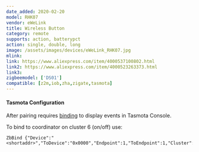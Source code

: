 ```yaml
---
date_added: 2020-02-20
model: RHK07
vendor: eWeLink
title: Wireless Button
category: remote
supports: action, batterypct
action: single, double, long 
image: /assets/images/devices/eWeLink_RHK07.jpg
mlink: 
link: https://www.aliexpress.com/item/4000537100802.html
link2: https://www.aliexpress.com/item/4000523263373.html
link3: 
zigbeemodel: ['DS01']
compatible: [z2m,iob,zha,zigate,tasmota]
---
```


#### Tasmota Configuration

After pairing requires [binding](https://tasmota.github.io/docs/Zigbee/#zigbee-binding) to display events in Tasmota Console. 

To bind to coordinator on cluster 6 (on/off) use:
```console
ZbBind {"Device":"<shortaddr>","ToDevice":"0x0000","Endpoint":1,"ToEndpoint":1,"Cluster":6}
```